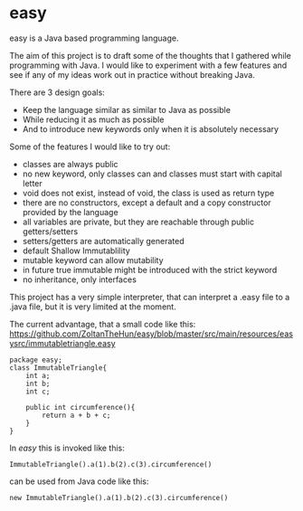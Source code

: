 # easy

easy is a Java based programming language.

The aim of this project is to draft some of the thoughts that I gathered while programming with Java. I would like to experiment with a few features and see if any of my ideas work out in practice without breaking Java. 

There are 3 design goals:
- Keep the language similar as similar to Java as possible
- While reducing it as much as possible
- And to introduce new keywords only when it is absolutely necessary

Some of the features I would like to try out:
- classes are always public
- no new keyword, only classes can and classes must start with capital letter
- void does not exist, instead of void, the class is used as return type
- there are no constructors, except a default and a copy constructor provided by the language
- all variables are private, but they are reachable through public getters/setters
- setters/getters are automatically generated
- default Shallow Immutablility
- mutable keyword can allow mutability 
- in future true immutable might be introduced with the strict keyword
- no inheritance, only interfaces


This project has a very simple interpreter, that can interpret a .easy file to a .java file, but it is very limited at the moment.

The current advantage, that a small code like this:
https://github.com/ZoltanTheHun/easy/blob/master/src/main/resources/easysrc/immutabletriangle.easy
```
package easy;
class ImmutableTriangle{
    int a;
    int b;
    int c;

    public int circumference(){
        return a + b + c;   
    }
}
```
In *easy* this is invoked like this:
```
ImmutableTriangle().a(1).b(2).c(3).circumference()
```
can be used from Java code like this:
```
new ImmutableTriangle().a(1).b(2).c(3).circumference()
```
